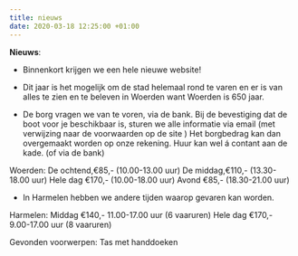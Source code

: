 ```yaml
---
title: nieuws
date: 2020-03-18 12:25:00 +01:00
---
```




**Nieuws**: 

* Binnenkort krijgen we een hele nieuwe website! 

* Dit jaar is het mogelijk om de stad helemaal rond te varen en er is van alles te zien en te beleven in Woerden want Woerden is 650 jaar.


* De borg vragen we van te voren, via de bank. 
Bij de bevestiging dat de boot voor je beschikbaar is, sturen we alle informatie via email (met verwijzing naar de voorwaarden op de site )
Het borgbedrag kan dan overgemaakt worden op onze rekening. 
Huur kan wel á contant aan de kade. 
(of via de bank)

Woerden: 
De ochtend,€85,- (10.00-13.00 uur)
De middag,€110,- (13.30-18.00 uur) 
Hele dag €170,- (10.00-18.00 uur)
Avond €85,- (18.30-21.00 uur)

* In Harmelen hebben we andere tijden waarop gevaren kan worden. 

Harmelen:
Middag €140,- 11.00-17.00 uur (6 vaaruren)
Hele dag €170,- 9.00-17.00 uur (8 vaaruren) 


Gevonden voorwerpen: Tas met handdoeken
